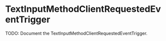 # TextInputMethodClientRequestedEventTrigger

TODO: Document the TextInputMethodClientRequestedEventTrigger.
